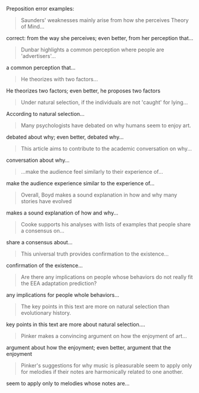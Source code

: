 Preposition error examples:

> Saunders' weaknesses mainly arise from how she perceives Theory of Mind...

correct: from the way she perceives; even better, from her perception that...

> Dunbar highlights a common perception where people are 'advertisers'...

a common perception that...

> He theorizes with two factors...

He theorizes two factors; even better, he proposes two factors

> Under natural selection, if the individuals are not 'caught' for lying...

According to natural selection...

> Many psychologists have debated on why humans seem to enjoy art.

debated about why; even better, debated why...

> This article aims to contribute to the academic conversation on why...

conversation about why...

> ...make the audience feel similarly to their experience of...

make the audience experience similar to the experience of...

> Overall, Boyd makes a sound explanation in how and why many stories have evolved

makes a sound explanation of how and why...

> Cooke supports his analyses with lists of examples that people share a consensus on...

share a consensus about...

> This universal truth provides confirmation to the existence...

confirmation of the existence...

> Are there any implications on people whose behaviors do not really fit the EEA adaptation prediction?

any implications for people whole behaviors...

> The key points in this text are more on natural selection than evolutionary history.

key points in this text are more about natural selection....

> Pinker makes a convincing argument on how the enjoyment of art...

argument about how the enjoyment; even better, argument that the enjoyment

> Pinker's suggestions for why music is pleasurable seem to apply only for melodies if their notes are harmonically related to one another.

seem to apply only to melodies whose notes are...